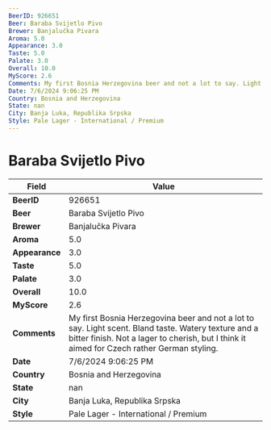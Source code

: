 ```yaml
---
BeerID: 926651
Beer: Baraba Svijetlo Pivo
Brewer: Banjalučka Pivara
Aroma: 5.0
Appearance: 3.0
Taste: 5.0
Palate: 3.0
Overall: 10.0
MyScore: 2.6
Comments: My first Bosnia Herzegovina beer and not a lot to say. Light scent. Bland taste. Watery texture and a bitter finish.  Not a  lager to cherish, but I think it aimed for Czech rather German styling.
Date: 7/6/2024 9:06:25 PM
Country: Bosnia and Herzegovina
State: nan
City: Banja Luka, Republika Srpska
Style: Pale Lager - International / Premium
---
```


# Baraba Svijetlo Pivo

| Field         | Value |
|---------------|-------|
| **BeerID** | 926651 |
| **Beer** | Baraba Svijetlo Pivo |
| **Brewer** | Banjalučka Pivara |
| **Aroma** | 5.0 |
| **Appearance** | 3.0 |
| **Taste** | 5.0 |
| **Palate** | 3.0 |
| **Overall** | 10.0 |
| **MyScore** | 2.6 |
| **Comments** | My first Bosnia Herzegovina beer and not a lot to say. Light scent. Bland taste. Watery texture and a bitter finish.  Not a  lager to cherish, but I think it aimed for Czech rather German styling. |
| **Date** | 7/6/2024 9:06:25 PM |
| **Country** | Bosnia and Herzegovina |
| **State** | nan |
| **City** | Banja Luka, Republika Srpska |
| **Style** | Pale Lager - International / Premium |
